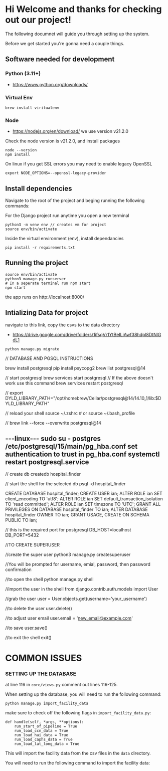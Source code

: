 # Hi Welcome and thanks for checking out our project!

The following documnet will guide you through setting up the system.

Before we get started you're gonna need a couple things.

## Software needed for development

### Python (3.11+)
- https://www.python.org/downloads/

### Virtual Env
```
brew install viritualenv
```

### Node
- https://nodejs.org/en/download/
we use version v21.2.0

Check the node version is v21.2.0, and install packages
```
node --version
npm install
```

On linux if you get SSL errors you may need to enable legacy OpenSSL

```
export NODE_OPTIONS=--openssl-legacy-provider
```
## Install dependencies
Navigate to the root of the project and beging running the following commands:

For the Django project run anytime you open a new terminal
```
python3 -m venv env // creates vm for project
source env/bin/activate
```

Inside the virtual environment (env), install dependancies
```
pip install -r requirements.txt
```
## Running the project

```
source env/bin/activate
python3 manage.py runserver
# In a seperate terminal run npm start
npm start
```

the app runs on http://localhost:8000/

## Intializing Data for project

navigate to this link, copy the csvs to the data directory

 - https://drive.google.com/drive/folders/1ifsqVr1YtBeILiAwf38hdpl8DtNlGdL1

```
python manage.py migrate
```


// DATABASE AND PGSQL INSTRUCTIONS

brew install postgresql
pip install psycopg2
brew list postgresql@14

// start postgresql
brew services start postgresql
// If the above doesn't work use this command
brew services restart postgresql

// 
export DYLD_LIBRARY_PATH="/opt/homebrew/Cellar/postgresql@14/14.10_1/lib:$DYLD_LIBRARY_PATH"

// reload your shell
source ~/.zshrc  # or source ~/.bash_profile

// 
brew link --force --overwrite postgresql@14

---linux---
sudo su - postgres
/etc/postgresql/15/main/pg_hba.conf
 set authentication to trust in pg_hba.conf 
 systemctl restart postgresql.service
-----------
// create db
createdb hospital_finder

// start the shell for the selected db
psql -d hospital_finder


CREATE DATABASE hospital_finder;
CREATE USER ian;
ALTER ROLE ian SET client_encoding TO 'utf8';
ALTER ROLE ian SET default_transaction_isolation TO 'read committed';
ALTER ROLE ian SET timezone TO 'UTC';
GRANT ALL PRIVILEGES ON DATABASE hospital_finder TO ian;
ALTER DATABASE hospital_finder OWNER TO ian;
GRANT USAGE, CREATE ON SCHEMA PUBLIC TO ian;


// this is the required port for postgresql 
DB_HOST=localhost
DB_PORT=5432


//TO CREATE SUPERUSER

//create the super user 
python3 manage.py createsuperuser

//You will be prompted for username, emial, password, then password confirmation

//to open the shell
python manage.py shell

//import the user in the shell
from django.contrib.auth.models import User

//grab the user
user = User.objects.get(username='your_username')

//to delete the user
user.delete()

//to adjust user email
user.email = 'new_email@example.com'

//to save
user.save()

//to exit the shell
exit()






# COMMON ISSUES
### SETTING UP THE DATABASE
at line 116 in `core/views.py` comment out lines 116-125.


When setting up the database, you will need to run the following command:

```
python manage.py import_facility_data
```

make sure to check off the following flags in `import_facility_data.py`:
```
def handle(self, *args, **options):
    run_start_of_pipeline = True
    run_load_ccn_data = True
    run_load_hai_data = True
    run_load_caphs_data = True
    run_load_lat_long_data = True 
```
This will import the facility data from the csv files in the `data` directory.

You will need to run the following command to import the facility data: